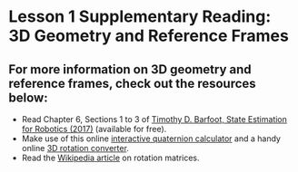 # Lesson 1 Supplementary Reading: 3D Geometry and Reference Frames

## For more information on 3D geometry and reference frames, check out the resources below:

- Read Chapter 6, Sections 1 to 3 of [Timothy D. Barfoot, State Estimation for Robotics (2017)](http://asrl.utias.utoronto.ca/~tdb/bib/barfoot_ser17.pdf) (available for free).
- Make use of this online [interactive quaternion calculator](https://quaternions.online/) and a handy online [3D rotation converter](https://www.andre-gaschler.com/rotationconverter/).
- Read the [Wikipedia article](https://en.wikipedia.org/wiki/Rotation_matrix) on rotation matrices.